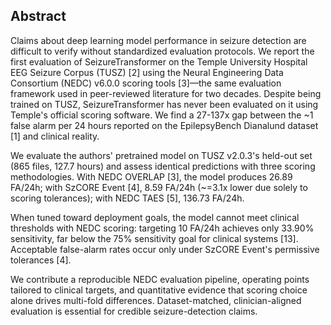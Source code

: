 ## Abstract

Claims about deep learning model performance in seizure detection are difficult to verify without standardized evaluation protocols. We report the first evaluation of SeizureTransformer on the Temple University Hospital EEG Seizure Corpus (TUSZ) [2] using the Neural Engineering Data Consortium (NEDC) v6.0.0 scoring tools [3]—the same evaluation framework used in peer-reviewed literature for two decades. Despite being trained on TUSZ, SeizureTransformer has never been evaluated on it using Temple's official scoring software. We find a 27-137x gap between the ~1 false alarm per 24 hours reported on the EpilepsyBench Dianalund dataset [1] and clinical reality.

We evaluate the authors' pretrained model on TUSZ v2.0.3's held-out set (865 files, 127.7 hours) and assess identical predictions with three scoring methodologies. With NEDC OVERLAP [3], the model produces 26.89 FA/24h; with SzCORE Event [4], 8.59 FA/24h (~=3.1x lower due solely to scoring tolerances); with NEDC TAES [5], 136.73 FA/24h.

When tuned toward deployment goals, the model cannot meet clinical thresholds with NEDC scoring: targeting 10 FA/24h achieves only 33.90% sensitivity, far below the 75% sensitivity goal for clinical systems [13]. Acceptable false-alarm rates occur only under SzCORE Event's permissive tolerances [4].

We contribute a reproducible NEDC evaluation pipeline, operating points tailored to clinical targets, and quantitative evidence that scoring choice alone drives multi-fold differences. Dataset-matched, clinician-aligned evaluation is essential for credible seizure-detection claims.
